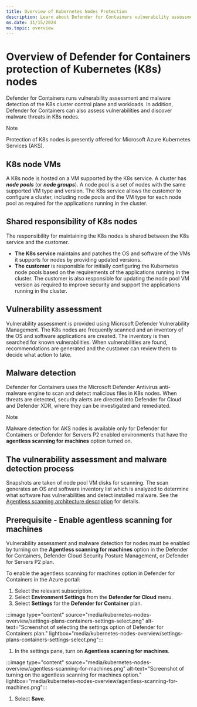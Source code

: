 ```yaml
---
title: Overview of Kubernetes Nodes Protection
description: Learn about Defender for Containers vulnerability assessment and malware detection for Kubernetes nodes.
ms.date: 11/15/2024
ms.topic: overview
---
```


# Overview of Defender for Containers protection of Kubernetes (K8s) nodes

Defender for Containers runs vulnerability assessment and malware detection of the K8s cluster control plane and workloads. In addition, Defender for Containers can also assess vulnerabilities and discover malware threats in K8s nodes.

> [!Note]
> Protection of K8s nodes is presently offered for Microsoft Azure Kubernetes Services (AKS).

## K8s node VMs

A K8s node is hosted on a VM supported by the K8s service. A cluster has ***node pools*** (or ***node groups***). A node pool is a set of nodes with the same supported VM type and version. The K8s service allows the customer to configure a cluster, including node pools and the VM type for each node pool as required for the applications running in the cluster.

## Shared responsibility of K8s nodes

The responsibility for maintaining the K8s nodes is shared between the K8s service and the customer.

- **The K8s service** maintains and patches the OS and software of the VMs it supports for nodes by providing updated versions.
- **The customer** is responsible for initially configuring the Kubernetes node pools based on the requirements of the applications running in the cluster. The customer is also responsible for updating the node pool VM version as required to improve security and support the applications running in the cluster.

## Vulnerability assessment

  Vulnerability assessment is provided using Microsoft Defender Vulnerability Management. The K8s nodes are frequently scanned and an inventory of the OS and software applications are created. The inventory is then searched for known vulnerabilities. When vulnerabilities are found, recommendations are generated and the customer can review them to decide what action to take.

## Malware detection

Defender for Containers uses the Microsoft Defender Antivirus anti-malware engine to scan and detect malicious files in K8s nodes. When threats are detected, security alerts are directed into Defender for Cloud and Defender XDR, where they can be investigated and remediated.

> [!Note]
> Malware detection for AKS nodes is available only for Defender for Containers or Defender for Servers P2 enabled environments that have the **agentless scanning for machines** option turned on.

## The vulnerability assessment and malware detection process

Snapshots are taken of node pool VM disks for scanning. The scan generates an OS and software inventory list which is analyzed to determine what software has vulnerabilities and detect installed malware. See the [Agentless scanning architecture description](./concept-agentless-data-collection.md#how-agentless-scanning-works) for details.

## Prerequisite - Enable agentless scanning for machines

Vulnerability assessment and malware detection for nodes must be enabled by turning on the **Agentless scanning for machines** option in the Defender for Containers, Defender Cloud Security Posture Management, or Defender for Servers P2 plan.

To enable the agentless scanning for machines option in Defender for Containers in the Azure portal:

1. Select the relevant subscription.
2. Select **Environment Settings** from the **Defender for Cloud** menu.
3. Select **Settings** for the **Defender for Container** plan.

:::image type="content" source="media/kubernetes-nodes-overview/settings-plans-containers-settings-select.png" alt-text="Screenshot of selecting the settings option of Defender for Containers plan." lightbox="media/kubernetes-nodes-overview/settings-plans-containers-settings-select.png":::

1. In the settings pane, turn on **Agentless scanning for machines**.

:::image type="content" source="media/kubernetes-nodes-overview/agentless-scanning-for-machines.png" alt-text="Screenshot of turning on the agentless scanning for machines option." lightbox="media/kubernetes-nodes-overview/agentless-scanning-for-machines.png":::

1. Select **Save**.
